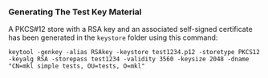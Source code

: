 ### Generating The Test Key Material

A PKCS#12 store with a RSA key and an associated self-signed certificate has been generated in the `keystore` folder using this command:

    keytool -genkey -alias RSAkey -keystore test1234.p12 -storetype PKCS12 -keyalg RSA -storepass test1234 -validity 3560 -keysize 2048 -dname "CN=mkl simple tests, OU=tests, O=mkl"